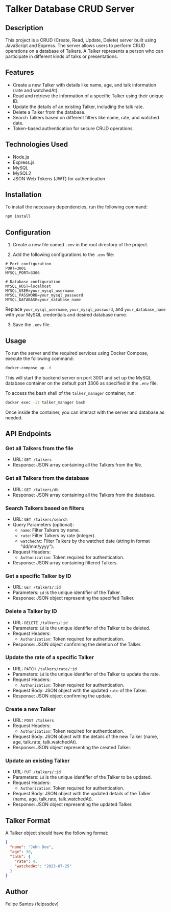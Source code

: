 # Talker Database CRUD Server

## Description

This project is a CRUD (Create, Read, Update, Delete) server built using JavaScript and Express. The server allows users to perform CRUD operations on a database of Talkers. A Talker represents a person who can participate in different kinds of talks or presentations.

## Features

- Create a new Talker with details like name, age, and talk information (rate and watchedAt).
- Read and retrieve the information of a specific Talker using their unique ID.
- Update the details of an existing Talker, including the talk rate.
- Delete a Talker from the database.
- Search Talkers based on different filters like name, rate, and watched date.
- Token-based authentication for secure CRUD operations.

## Technologies Used

- Node.js
- Express.js
- MySQL
- MySQL2 
- JSON Web Tokens (JWT) for authentication

## Installation

To install the necessary dependencies, run the following command:

```bash
npm install
```

## Configuration

1. Create a new file named `.env` in the root directory of the project.

2. Add the following configurations to the `.env` file:

```env
# Port configuration
PORT=3001
MYSQL_PORT=3306

# Database configuration
MYSQL_HOST=localhost
MYSQL_USER=your_mysql_username
MYSQL_PASSWORD=your_mysql_password
MYSQL_DATABASE=your_database_name
```

Replace `your_mysql_username`, `your_mysql_password`, and `your_database_name` with your MySQL credentials and desired database name.

3. Save the `.env` file.

## Usage

To run the server and the required services using Docker Compose, execute the following command:

```bash
docker-compose up -d
```

This will start the backend server on port 3001 and set up the MySQL database container on the default port 3306 as specified in the `.env` file.

To access the bash shell of the `talker_manager` container, run:

```bash
docker exec -it talker_manager bash
```

Once inside the container, you can interact with the server and database as needed.

## API Endpoints

### Get all Talkers from the file

- URL: `GET /talkers`
- Response: JSON array containing all the Talkers from the file.

### Get all Talkers from the database

- URL: `GET /talkers/db`
- Response: JSON array containing all the Talkers from the database.

### Search Talkers based on filters

- URL: `GET /talkers/search`
- Query Parameters (optional):
  - `name`: Filter Talkers by name.
  - `rate`: Filter Talkers by rate (integer).
  - `watchedAt`: Filter Talkers by the watched date (string in format "dd/mm/yyyy").
- Request Headers:
  - `Authorization`: Token required for authentication.
- Response: JSON array containing filtered Talkers.

### Get a specific Talker by ID

- URL: `GET /talkers/:id`
- Parameters: `id` is the unique identifier of the Talker.
- Response: JSON object representing the specified Talker.

### Delete a Talker by ID

- URL: `DELETE /talkers/:id`
- Parameters: `id` is the unique identifier of the Talker to be deleted.
- Request Headers:
  - `Authorization`: Token required for authentication.
- Response: JSON object confirming the deletion of the Talker.

### Update the rate of a specific Talker

- URL: `PATCH /talkers/rate/:id`
- Parameters: `id` is the unique identifier of the Talker to update the rate.
- Request Headers:
  - `Authorization`: Token required for authentication.
- Request Body: JSON object with the updated `rate` of the Talker.
- Response: JSON object confirming the update.

### Create a new Talker

- URL: `POST /talkers`
- Request Headers:
  - `Authorization`: Token required for authentication.
- Request Body: JSON object with the details of the new Talker (name, age, talk.rate, talk.watchedAt).
- Response: JSON object representing the created Talker.

### Update an existing Talker

- URL: `PUT /talkers/:id`
- Parameters: `id` is the unique identifier of the Talker to be updated.
- Request Headers:
  - `Authorization`: Token required for authentication.
- Request Body: JSON object with the updated details of the Talker (name, age, talk.rate, talk.watchedAt).
- Response: JSON object representing the updated Talker.

## Talker Format

A Talker object should have the following format:

```json
{
  "name": "John Doe",
  "age": 30,
  "talk": {
    "rate": 4,
    "watchedAt": "2023-07-25"
  }
}
```

## Author

Felipe Santos (felpssdev)

